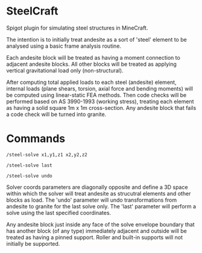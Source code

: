 # SteelCraft
Spigot plugin for simulating steel structures in MineCraft.


The intention is to initially treat andesite as a sort of 'steel' element to be analysed using a basic frame analysis routine.

Each andesite block will be treated as having a moment connection to adjacent andesite blocks.
All other blocks will be treated as applying vertical gravitational load only (non-structural).

After computing total applied loads to each steel (andesite) element, internal loads (plane shears, torsion, axial force and bending moments) will be computed using linear-static FEA methods.
Then code checks will be performed based on AS 3990-1993 (working stress), treating each element as having a solid square 1m x 1m cross-section.
Any andesite block that fails a code check will be turned into granite.


# Commands

``/steel-solve x1,y1,z1 x2,y2,z2``

``/steel-solve last``

``/steel-solve undo``


Solver coords parameters are diagonally opposite and define a 3D space within which the solver will treat andesite as strucutral elements and other blocks as load.
The 'undo' parameter will undo transformations from andesite to granite for the last solve only.
The 'last' parameter will perform a solve using the last specified coordinates.

Any andesite block just inside any face of the solve envelope boundary that has another block (of any type) immediately adjacent and outside will be treated as having a pinned support. Roller and built-in supports will not initially be supported.
